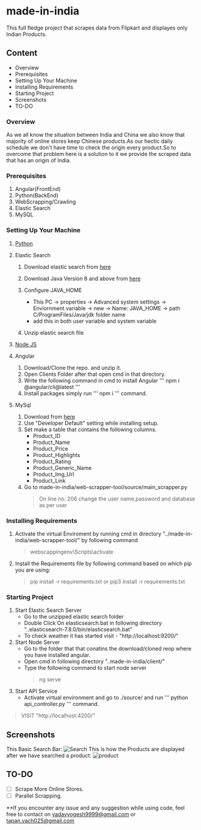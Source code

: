 # made-in-india
This full fledge project that scrapes data from Flipkart and displayes only Indian Products.

## Content
  - Overview
  - Prerequisites
  - Setting Up Your Machine
  - Installing Requirements
  - Starting Project
  - Screenshots
  - TO-DO
  
### Overview
As we all know the situation between India and China we also know that majority of online stores keep Chinese products.As our hectic daily schedule we don't have time to check the origin every product.So to overcome that problem here is a solution to it we provide the scraped data that has an origin of India.
### Prerequisites 
1. Angular(FrontEnd) 
2. Python(BackEnd)
3. WebScrapping/Crawling 
4. Elastic Search
5. MySQL

### Setting Up Your Machine
1. [Python](https://www.python.org/downloads/) 

2. Elastic Search 
   1. Download elastic search from [here](https://artifacts.elastic.co/downloads/elasticsearch/elasticsearch-7.8.0-windows-x86_64.zip) 
   2. Download Java Version 8 and above from [here](https://www.oracle.com/java/technologies/javase-jdk14-downloads.html)
   3. Configure JAVA_HOME
      - This PC -> properties -> Advanced system settings -> Enviornment variable -> 
                  new -> Name: JAVA_HOME -> path C/ProgramFiles/Java/jdk folder name
      - add this in both user variable and system variable

   4. Unzip elastic search file
3. [Node JS](https://nodejs.org/en/)
4. Angular 
   1. Download/Clone the repo. and unzip it.
   2. Open Clients Folder after that open cmd in that directory.
   3. Write the following command in cmd to install Angular 
      '''
      npm i @angular/cli@latest
      '''
   4. Install packages simply run
      ''' npm i '''
      command.
5. MySql
   1. Download from [here](https://dev.mysql.com/downloads/installer/)
   2. Use "Developer Default" setting while installing setup.
   3. Set make a table that contains the following columns.
      - Product_ID
      - Product_Name
      - Product_Price
      - Product_Highlights
      - Product_Rating
      - Product_Generic_Name
      - Product_Img_Url
      - Product_Link   
   3. Go to made-in-india/web-scrapper-tool/source/main_scrapper.py
      > On line no. 206 change the user name,password and database as per user   

### Installing Requirements
1. Activate the virtual Enviroment by running cmd in directory "../made-in-india/web-scrapper-tool/" by following command
   > webscappingenv\Scripts\activate
2. Install the Requirements file by following command based on which pip you are using:
   > pip install -r requirements.txt or pip3 install -r requirements.txt

### Starting Project
1. Start Elastic Search Server
   - Go to the unzipped elastic search folder
   - Double Click On elasticsearch.bat in following directory "..elasticsearch-7.8.0/bin/elasticsearch.bat"
   - To check weather it has started visit - "http://localhost:9200/"  
2. Start Node Server
   - Go to the folder that that conatins the download/cloned reop where you have installed angular.
   - Open cmd in following directory "..made-in-india/client/"
   - Type the following command to start node server
     > ng serve
3. Start API Service
   - Activate virtual environment and go to ./source/ and run ''' python api_controller.py ''' command.
>VISIT "http://localhost:4200/"
## Screenshots
<!--
<img src="https://user-images.githubusercontent.com/51474690/88975790-7707f300-d2d8-11ea-8260-f5f99ba08ddf.jpeg" align="left" height="500" width="300" >
<img src="https://user-images.githubusercontent.com/51474690/88976094-15945400-d2d9-11ea-86e7-f5451617c24f.jpeg" align="center" height="500" width="300" >
-->
This Basic Search Bar:
![Search](https://user-images.githubusercontent.com/51474690/88976094-15945400-d2d9-11ea-86e7-f5451617c24f.jpeg)
This is how the Products are displayed after we have searched a product:
![product](https://user-images.githubusercontent.com/51474690/88975790-7707f300-d2d8-11ea-8260-f5f99ba08ddf.jpeg)



## TO-DO
- [ ] Scrape More Online Stores.
- [ ] Parallel Scrapping.

**If you encounter any issue and any suggestion while using code, feel free to contact on yadavyogesh9999@gmail.com or tapan.vach025@gmail.com
